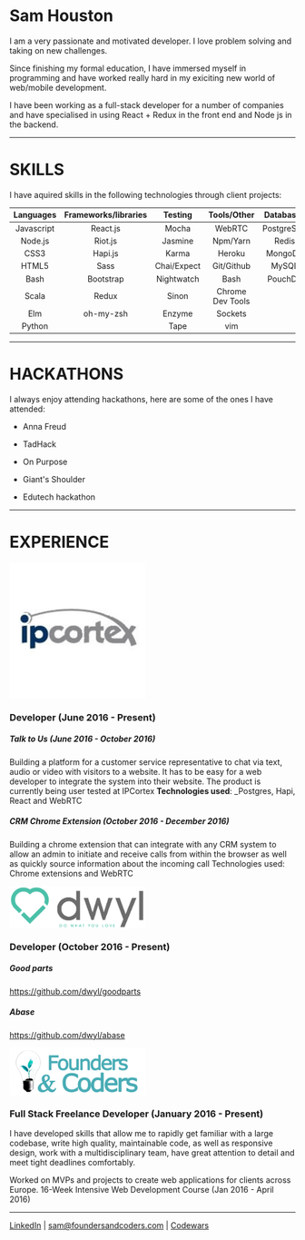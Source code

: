 # Sam Houston

I am a very passionate and motivated developer. I love problem solving and taking on new challenges.

Since finishing my formal education, I have immersed myself in programming and have worked really hard in my exiciting new world of web/mobile development.

I have been working as a full-stack developer for a number of companies and have specialised in using React + Redux in the front end and Node js in the backend.

******

# SKILLS

I have aquired skills in the following technologies through client projects:

|Languages   |Frameworks/libraries   |Testing      | Tools/Other      |Databases  |
|:----------:|:---------------------:|:-----------:|:----------------:|:---------:|
|Javascript  | React.js              |Mocha        |WebRTC            |PostgreSQL  
|Node.js     | Riot.js               |Jasmine      |Npm/Yarn          |Redis
|CSS3        | Hapi.js               |Karma        |Heroku            |MongoDB
|HTML5       | Sass                  |Chai/Expect  |Git/Github        |MySQL
|Bash        | Bootstrap             |Nightwatch   |Bash              |PouchDB
|Scala       | Redux                 |Sinon        |Chrome Dev Tools  |
|Elm         | oh-my-zsh             |Enzyme       |Sockets           |
|Python      |                       |Tape         |vim

******

# HACKATHONS

I always enjoy attending hackathons, here are some of the ones I have attended:

* Anna Freud

* TadHack

* On Purpose

* Giant's Shoulder

* Edutech hackathon

******

# EXPERIENCE

[<img src="ipcortex_banner.png" align="center" width="240px" />](https://www.ipcortex.co.uk/)

### Developer (June 2016 - Present)

##### Talk to Us (June 2016 - October 2016)

Building a platform for a customer service representative to chat via text, audio or video with visitors to a website. It has to be easy for a web developer to integrate the system into their website. The product is currently being user tested at IPCortex **Technologies used**: _Postgres, Hapi, React and WebRTC

##### CRM Chrome Extension (October 2016 - December 2016)

Building a chrome extension that can integrate with any CRM system to allow an admin to initiate and receive calls from within the browser as well as quickly source information about the incoming call
Technologies used: Chrome extensions and WebRTC

[<img src="dwyl_banner.png" align="center" width="240px" />](http://www.dwyl.io)

### Developer (October 2016 - Present)

##### Good parts

https://github.com/dwyl/goodparts

##### Abase

https://github.com/dwyl/abase

[<img src="founders_and_coders_banner.png" align="center" width="240px" />](http://www.foundersandcoders.com)

### Full Stack Freelance Developer (January 2016 - Present)

I have developed skills that allow me to rapidly get familiar with a large codebase, write high quality, maintainable code, as well as responsive design, work with a multidisciplinary team, have great attention to detail and meet tight deadlines comfortably.

Worked on MVPs and projects to create web applications for clients across Europe.
16-Week Intensive Web Development Course (Jan 2016 - April 2016)

*********************************************

[LinkedIn](https://www.linkedin.com/in/sam-houston-b8282b109?trk=nav_responsive_tab_profile_pic) | <sam@foundersandcoders.com> | [Codewars](http://www.codewars.com/users/shouston3)
